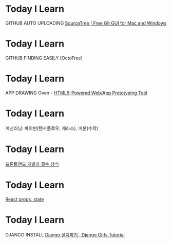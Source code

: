 # Today I Learn

GITHUB AUTO UPLOADING 
[SourceTree | Free Git GUI for Mac and Windows](https://www.sourcetreeapp.com/)

# Today I Learn

GITHUB FINDING EASILY
[OctoTree]

# Today I Learn

APP DRAWING Oven - [HTML5-Powered Web/App Prototyping Tool](https://ovenapp.io/)

# Today I Learn

머신러닝: 파이썬(텐서플로우, 케라스), 미분(수학)

# Today I Learn

[프론트엔드 개발자 필수 상식](https://github.com/Songhun/Front-end-Developer-Interview-Questions/blob/master/Korean/README_KR.md)

# Today I Learn

[React props, state](https://velopert.com/3629)

# Today I Learn

DJANGO INSTALL
[Django 설치하기 · Django Girls Tutorial](https://tutorial.djangogirls.org/ko/django_installation/)
